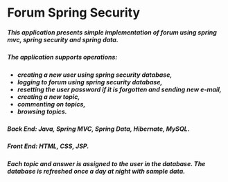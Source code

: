 # Forum Spring Security
 <h5>This application presents simple implementation of forum using spring mvc, spring security
                            and spring
                            data.<br></h5>
                        <h5>The application supports operations:</h5>
                        <h5>
                            <ul>
                                <li>creating a new user using spring security database,</li>
                                <li>logging to forum using spring security database,</li>
                                <li>resetting the user password if it is forgotten and sending new e-mail,</li>
                                <li>creating a new topic,</li>
                                <li>commenting on topics,</li>
                                <li>browsing topics.</li>
                            </ul>
                        </h5>
                        <h5><b>Back End: </b>Java, Spring MVC, Spring Data, Hibernate, MySQL.</h5>
                        <h5><b>Front End: </b>HTML, CSS, JSP.</h5>
                        <h5>Each topic and answer is assigned to the user in the database. The database is refreshed
                            once a day at night with sample data.</h5>